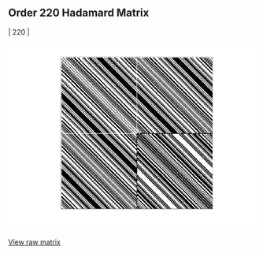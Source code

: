 ## Order 220 Hadamard Matrix

| 220 |

<img src="220.png" class="img-responsive" alt=""> 

[View raw matrix](order220.txt)
